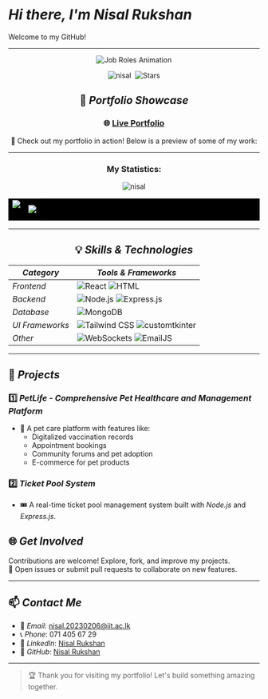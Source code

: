﻿# *Hi there, I'm Nisal Rukshan*

Welcome to my GitHub! 

---

<div align="center">

![Job Roles Animation](https://camo.githubusercontent.com/aa50b9ca64091b0bb52e076290030d94e41736bab544c3104acaf80b53be7715/68747470733a2f2f726561646d652d747970696e672d7376672e6865726f6b756170702e636f6d3f666f6e743d466972612b436f64652670617573653d3130303026636f6c6f723d3244394546302663656e7465723d74727565267643656e7465723d747275652677696474683d343335266c696e65733d4d4c2d446576656c6f7065723b46756c6c2b537461636b2b446576656c6f7065723b)



<p align="center">
    <img src="https://komarev.com/ghpvc/?username=nisal206&label=Profile%20Views&color=0e75b6&style=flat" alt="nisal" />&nbsp;
    <img alt="Stars" src="https://img.shields.io/github/stars/nisal206?style=flat-square&label=Stars&labelColor=343b41"/>
</p>

## 🎥 *Portfolio Showcase*

### 🌐 [Live Portfolio](https://nisal206.github.io/Portfolio/)

🚀 Check out my portfolio in action! Below is a preview of some of my work:

---

<h3 align="center">My Statistics:</h3>
 <img src="https://github-readme-activity-graph.vercel.app/graph?username=nisal206&bg_color=121112&color=f4f0f4&line=3ac1cb&point=1978d2&area=true&hide_border=true" alt="nisal" />
<p align="center">
<table align="center" style="background-color: black;">
<tr border="none">
<td width="50%" align="center">
  
  <img  align="center"  src="https://github-readme-stats.vercel.app/api?username=nisal206&show_icons=true&locale=en&theme=dark" />
  <br></br>
</td>
<td width="50%" align="center">

  <img  align="center"  src="https://github-readme-stats.vercel.app/api/top-langs?username=nisal206&show_icons=true&locale=en&layout=compact&theme=dark"/>
  
  </td>
</tr>
</table>

---

## 💡 *Skills & Technologies*

| *Category*      | *Tools & Frameworks*                                                                                                                                            |
| ----------------- | ----------------------------------------------------------------------------------------------------------------------------------------------------------------- |
| *Frontend*      | ![React](https://img.shields.io/badge/-React-61DAFB?logo=react&logoColor=white) ![HTML](https://img.shields.io/badge/-HTML-E34F26?logo=html5&logoColor=white)     |
| *Backend*       | ![Node.js](https://img.shields.io/badge/-Node.js-339933?logo=node.js&logoColor=white) ![Express.js](https://img.shields.io/badge/-Express.js-000000?logo=express) |
| *Database*      | ![MongoDB](https://img.shields.io/badge/-MongoDB-47A248?logo=mongodb&logoColor=white)                                                                             |
| *UI Frameworks* | ![Tailwind CSS](https://img.shields.io/badge/-Tailwind%20CSS-38B2AC?logo=tailwindcss) ![customtkinter](https://img.shields.io/badge/-CustomTkinter-lightblue)     |
| *Other*         | ![WebSockets](https://img.shields.io/badge/-WebSockets-yellow) ![EmailJS](https://img.shields.io/badge/-EmailJS-blue)                                             |

---

</div>

## 📂 *Projects*

### 1️⃣ *PetLife - Comprehensive Pet Healthcare and Management Platform*

- 🐾 A pet care platform with features like:
  - Digitalized vaccination records
  - Appointment bookings
  - Community forums and pet adoption
  - E-commerce for pet products

### 2️⃣ *Ticket Pool System*

- 🎟 A real-time ticket pool management system built with *Node.js* and *Express.js*.


## 🌐 *Get Involved*

Contributions are welcome! Explore, fork, and improve my projects.  
📢 Open issues or submit pull requests to collaborate on new features.

---

## 📫 *Contact Me*

- 📧 *Email*: [nisal.20230206@iit.ac.lk](mailto:udithavithanage358@gmail.com)
- 📞 *Phone*: 071 405 67 29
- 💼 *LinkedIn*: [Nisal Rukshan](https://www.linkedin.com/in/nisal-rukshan-4582402b3/)
- 🌟 *GitHub*: [Nisal Rukshan](https://github.com/nisal206)

---

> 🏆 Thank you for visiting my portfolio! Let's build something amazing together.
